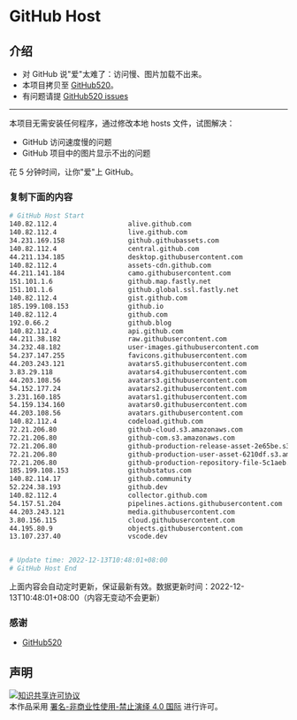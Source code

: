 # GitHub Host
## 介绍
- 对 GitHub 说"爱"太难了：访问慢、图片加载不出来。
- 本项目拷贝至 [GitHub520](https://github.com/521xueweihan/GitHub520)。
- 有问题请提 [GitHub520 issues](https://github.com/521xueweihan/GitHub520/issues/new)

---

本项目无需安装任何程序，通过修改本地 hosts 文件，试图解决：
- GitHub 访问速度慢的问题
- GitHub 项目中的图片显示不出的问题

花 5 分钟时间，让你"爱"上 GitHub。

### 复制下面的内容
```bash
# GitHub Host Start
140.82.112.4                  alive.github.com
140.82.112.4                  live.github.com
34.231.169.158                github.githubassets.com
140.82.112.4                  central.github.com
44.211.134.185                desktop.githubusercontent.com
140.82.112.4                  assets-cdn.github.com
44.211.141.184                camo.githubusercontent.com
151.101.1.6                   github.map.fastly.net
151.101.1.6                   github.global.ssl.fastly.net
140.82.112.4                  gist.github.com
185.199.108.153               github.io
140.82.112.4                  github.com
192.0.66.2                    github.blog
140.82.112.4                  api.github.com
44.211.38.182                 raw.githubusercontent.com
34.232.48.182                 user-images.githubusercontent.com
54.237.147.255                favicons.githubusercontent.com
44.203.243.121                avatars5.githubusercontent.com
3.83.29.118                   avatars4.githubusercontent.com
44.203.108.56                 avatars3.githubusercontent.com
54.152.177.24                 avatars2.githubusercontent.com
3.231.160.185                 avatars1.githubusercontent.com
54.159.134.160                avatars0.githubusercontent.com
44.203.108.56                 avatars.githubusercontent.com
140.82.112.4                  codeload.github.com
72.21.206.80                  github-cloud.s3.amazonaws.com
72.21.206.80                  github-com.s3.amazonaws.com
72.21.206.80                  github-production-release-asset-2e65be.s3.amazonaws.com
72.21.206.80                  github-production-user-asset-6210df.s3.amazonaws.com
72.21.206.80                  github-production-repository-file-5c1aeb.s3.amazonaws.com
185.199.108.153               githubstatus.com
140.82.114.17                 github.community
52.224.38.193                 github.dev
140.82.112.4                  collector.github.com
54.157.51.204                 pipelines.actions.githubusercontent.com
44.203.243.121                media.githubusercontent.com
3.80.156.115                  cloud.githubusercontent.com
44.195.80.9                   objects.githubusercontent.com
13.107.237.40                 vscode.dev


# Update time: 2022-12-13T10:48:01+08:00
# GitHub Host End

```
上面内容会自动定时更新，保证最新有效。数据更新时间：2022-12-13T10:48:01+08:00（内容无变动不会更新）

### 感谢

- [GitHub520](https://github.com/521xueweihan/GitHub520)

## 声明
<a rel="license" href="https://creativecommons.org/licenses/by-nc-nd/4.0/deed.zh"><img alt="知识共享许可协议" style="border-width: 0" src="https://licensebuttons.net/l/by-nc-nd/4.0/88x31.png"></a><br>本作品采用 <a rel="license" href="https://creativecommons.org/licenses/by-nc-nd/4.0/deed.zh">署名-非商业性使用-禁止演绎 4.0 国际</a> 进行许可。